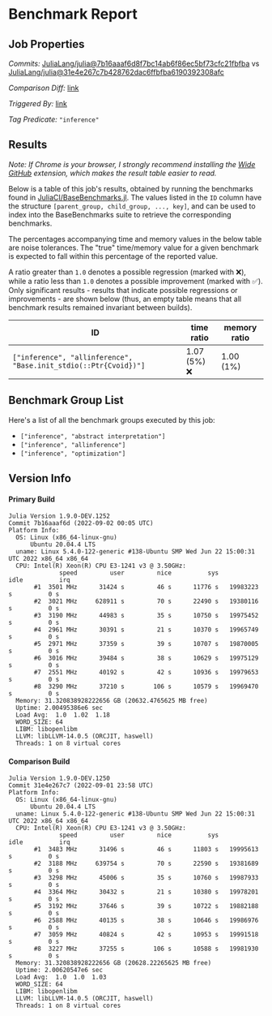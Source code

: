 # Benchmark Report

## Job Properties

*Commits:* [JuliaLang/julia@7b16aaaf6d8f7bc14ab6f86ec5bf73cfc21fbfba](https://github.com/JuliaLang/julia/commit/7b16aaaf6d8f7bc14ab6f86ec5bf73cfc21fbfba) vs [JuliaLang/julia@31e4e267c7b428762dac6ffbfba6190392308afc](https://github.com/JuliaLang/julia/commit/31e4e267c7b428762dac6ffbfba6190392308afc)

*Comparison Diff:* [link](https://github.com/JuliaLang/julia/compare/31e4e267c7b428762dac6ffbfba6190392308afc..7b16aaaf6d8f7bc14ab6f86ec5bf73cfc21fbfba)

*Triggered By:* [link](https://github.com/JuliaLang/julia/pull/46586#issuecomment-1234942338)

*Tag Predicate:* `"inference"`

## Results

*Note: If Chrome is your browser, I strongly recommend installing the [Wide GitHub](https://chrome.google.com/webstore/detail/wide-github/kaalofacklcidaampbokdplbklpeldpj?hl=en)
extension, which makes the result table easier to read.*

Below is a table of this job's results, obtained by running the benchmarks found in
[JuliaCI/BaseBenchmarks.jl](https://github.com/JuliaCI/BaseBenchmarks.jl). The values
listed in the `ID` column have the structure `[parent_group, child_group, ..., key]`,
and can be used to index into the BaseBenchmarks suite to retrieve the corresponding
benchmarks.

The percentages accompanying time and memory values in the below table are noise tolerances. The "true"
time/memory value for a given benchmark is expected to fall within this percentage of the reported value.

A ratio greater than `1.0` denotes a possible regression (marked with :x:), while a ratio less
than `1.0` denotes a possible improvement (marked with :white_check_mark:). Only significant results - results
that indicate possible regressions or improvements - are shown below (thus, an empty table means that all
benchmark results remained invariant between builds).

| ID | time ratio | memory ratio |
|----|------------|--------------|
| `["inference", "allinference", "Base.init_stdio(::Ptr{Cvoid})"]` | 1.07 (5%) :x: | 1.00 (1%)  |

## Benchmark Group List

Here's a list of all the benchmark groups executed by this job:

- `["inference", "abstract interpretation"]`
- `["inference", "allinference"]`
- `["inference", "optimization"]`

## Version Info

#### Primary Build

```
Julia Version 1.9.0-DEV.1252
Commit 7b16aaaf6d (2022-09-02 00:05 UTC)
Platform Info:
  OS: Linux (x86_64-linux-gnu)
      Ubuntu 20.04.4 LTS
  uname: Linux 5.4.0-122-generic #138-Ubuntu SMP Wed Jun 22 15:00:31 UTC 2022 x86_64 x86_64
  CPU: Intel(R) Xeon(R) CPU E3-1241 v3 @ 3.50GHz: 
              speed         user         nice          sys         idle          irq
       #1  3501 MHz      31424 s         46 s      11776 s   19983223 s          0 s
       #2  3021 MHz     628911 s         70 s      22490 s   19380116 s          0 s
       #3  3190 MHz      44983 s         35 s      10750 s   19975452 s          0 s
       #4  2961 MHz      30391 s         21 s      10370 s   19965749 s          0 s
       #5  2971 MHz      37359 s         39 s      10707 s   19870005 s          0 s
       #6  3016 MHz      39484 s         38 s      10629 s   19975129 s          0 s
       #7  2551 MHz      40192 s         42 s      10936 s   19979653 s          0 s
       #8  3290 MHz      37210 s        106 s      10579 s   19969470 s          0 s
  Memory: 31.320838928222656 GB (20632.4765625 MB free)
  Uptime: 2.00495386e6 sec
  Load Avg:  1.0  1.02  1.18
  WORD_SIZE: 64
  LIBM: libopenlibm
  LLVM: libLLVM-14.0.5 (ORCJIT, haswell)
  Threads: 1 on 8 virtual cores

```

#### Comparison Build

```
Julia Version 1.9.0-DEV.1250
Commit 31e4e267c7 (2022-09-01 23:58 UTC)
Platform Info:
  OS: Linux (x86_64-linux-gnu)
      Ubuntu 20.04.4 LTS
  uname: Linux 5.4.0-122-generic #138-Ubuntu SMP Wed Jun 22 15:00:31 UTC 2022 x86_64 x86_64
  CPU: Intel(R) Xeon(R) CPU E3-1241 v3 @ 3.50GHz: 
              speed         user         nice          sys         idle          irq
       #1  3483 MHz      31496 s         46 s      11803 s   19995613 s          0 s
       #2  3188 MHz     639754 s         70 s      22590 s   19381689 s          0 s
       #3  3298 MHz      45006 s         35 s      10760 s   19987933 s          0 s
       #4  3364 MHz      30432 s         21 s      10380 s   19978201 s          0 s
       #5  3192 MHz      37646 s         39 s      10722 s   19882188 s          0 s
       #6  2588 MHz      40135 s         38 s      10646 s   19986976 s          0 s
       #7  3059 MHz      40824 s         42 s      10953 s   19991518 s          0 s
       #8  3227 MHz      37255 s        106 s      10588 s   19981930 s          0 s
  Memory: 31.320838928222656 GB (20628.22265625 MB free)
  Uptime: 2.00620547e6 sec
  Load Avg:  1.0  1.0  1.03
  WORD_SIZE: 64
  LIBM: libopenlibm
  LLVM: libLLVM-14.0.5 (ORCJIT, haswell)
  Threads: 1 on 8 virtual cores

```

